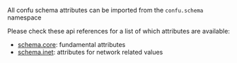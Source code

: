 All confu schema attributes can be imported from the `confu.schema` namespace

Please check these api references for a list of which attributes are available:

- [schema.core](api/confu.schema.core/): fundamental attributes
- [schema.inet](api/confu.schema.inet/): attributes for network related values 

